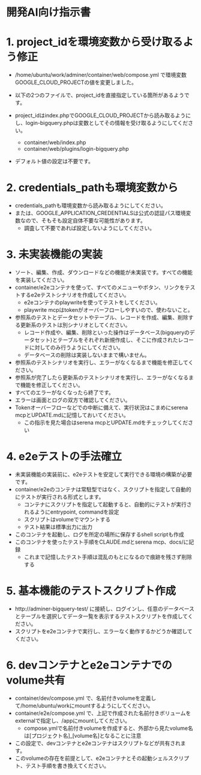 # 開発AI向け指示書

# 1. project_idを環境変数から受け取るよう修正
* /home/ubuntu/work/adminer/container/web/compose.yml
で環境変数GOOGLE_CLOUD_PROJECTの値を変更しました。

* 以下の2つのファイルで、project_idを直接指定している箇所があるようです。
* project_idはindex.phpでGOOGLE_CLOUD_PROJECTから読み取るようにし、login-bigquery.phpは変数としてその情報を受け取るようにしてください。
	* container/web/index.php
	* container/web/plugins/login-bigquery.php
* デフォルト値の設定は不要です。


# 2. credentials_pathも環境変数から
* credentials_pathも環境変数から読み取るようにしてください。
* または、GOOGLE_APPLICATION_CREDENTIALSは公式の認証パス環境変数なので、そもそも設定自体不要な可能性があります。
	* 調査して不要であれば設定しないようにしてください。

# 3. 未実装機能の実装
* ソート、編集、作成、ダウンロードなどの機能が未実装です。すべての機能を実装してください。
* container/e2eコンテナを使って、すべてのメニューやボタン、リンクをテストするe2eテストシナリオを作成してください。
	* e2eコンテナのplaywriteを使ってテストをしてください。
	* playwrite mcpはtokenがオーバーフローしやすいので、使わないこと。
* 参照系のテストとデータセットやテーブル、レコードを作成、編集、削除する更新系のテストは別シナリオとしてください。
	* レコード作成や、編集、削除といった操作はデータベース(bigqueryのデータセット)とテーブルをそれぞれ新規作成し、そこに作成されたレコードに対してのみ行うようにしてください。
	* データベースの削除は実装しないままで構いません。
* 参照系のテストシナリオを実行し、エラーがなくなるまで機能を修正してください。
* 参照系が完了したら更新系のテストシナリオを実行し、エラーがなくなるまで機能を修正してください。
* すべてのエラーがなくなったら終了です。
* エラーは画面とログの双方で確認してください。
* Tokenオーバーフローなどでの中断に備えて、実行状況はこまめにserena mcpとUPDATE.mdに記憶しておいてください。
	* この指示を見た場合はserena mcpとUPDATE.mdをチェックしてください


# 4. e2eテストの手法確立
* 未実装機能の実装前に、e2eテストを安定して実行できる環境の構築が必要です。
* container/e2eのコンテナは常駐型ではなく、スクリプトを指定して自動的にテストが実行される形式とします。
	* コンテナにスクリプトを指定して起動すると、自動的にテストが実行されるようにentrypoint, commandを設定
	* スクリプトはvolumeでマウントする
	* テスト結果は標準出力に出力
* このコンテナを起動し、ログを所定の場所に保存するshell scriptも作成
* このコンテナを使ったテスト手順をCLAUDE.mdとserena mcp、docs/に記録
	* これまで記憶したテスト手順は混乱のもとになるので痕跡を残さず削除する


# 5. 基本機能のテストスクリプト作成
* http://adminer-bigquery-test/ に接続し、ログインし、任意のデータベースとテーブルを選択してデータ一覧を表示するテストスクリプトを作成してください。
* スクリプトをe2eコンテナで実行し、エラーなく動作するかどうか確認してください。


# 6. devコンテナとe2eコンテナでのvolume共有
* container/dev/compose.yml で、名前付きvolumeを定義して/home/ubuntu/workにmountするようにしてください。
* container/e2e/compose.yml で、上記で作成された名前付きボリュームをexternalで指定し、/appにmountしてください。
	* compose.ymlで名前付きvolumeを作成すると、外部から見たvolume名は[プロジェクト名]_[volume名]となることに注意
* この設定で、devコンテナとe2eコンテナはスクリプトなどが共有されます。
* このvolumeの存在を前提として、e2eコンテナとその起動シェルスクリプト、テスト手順を書き換えてください。
